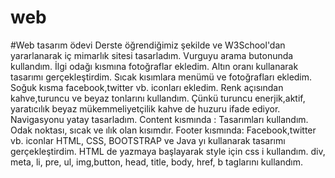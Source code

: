 # web
#Web tasarım ödevi
   Derste öğrendiğimiz şekilde ve W3School'dan yararlanarak iç mimarlık sitesi tasarladım.
   Vurguyu arama butonunda kullandım.
   İlgi odağı kısmına fotoğraflar ekledim.
   Altın oranı kullanarak tasarımı gerçekleştirdim. 
   Sıcak kısımlara menümü ve fotoğrafları ekledim. Soğuk kısma facebook,twitter vb. iconları ekledim. 
   Renk açısından kahve,turuncu ve beyaz tonlarını kullandım. 
   Çünkü turuncu enerjik,aktif, yaratıcılık beyaz mükemmeliyetçilik kahve de huzuru ifade ediyor.
   Navigasyonu yatay tasarladım.
   Content kısmında : Tasarımları kullandım. Odak noktası, sıcak ve ılık olan kısımdır.
   Footer kısmında: Facebook,twitter vb. iconlar
   HTML, CSS, BOOTSTRAP ve Java yı kullanarak tasarımı gerçekleştirdim.
   HTML de yazmaya başlayarak style için css i kullandım. div, meta, li, pre, ul, img,button, head, title, body,
   href, b taglarını kullandım. 

